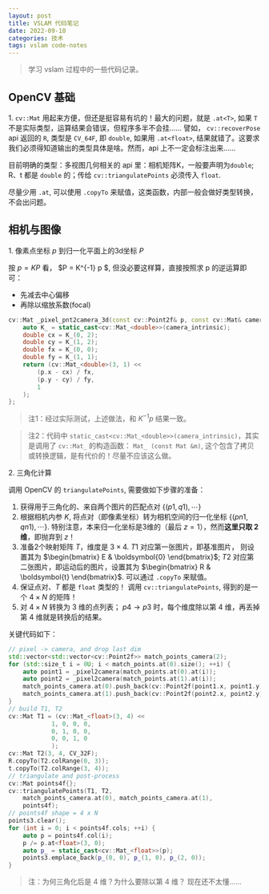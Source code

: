 ```yaml
---
layout: post
title: VSLAM 代码笔记
date: 2022-09-10
categories: 技术 
tags: vslam code-notes
---
```

> 学习 vslam 过程中的一些代码记录。

## OpenCV 基础

1\. `cv::Mat` 用起来方便，但还是挺容易有坑的！最大的问题，就是 `.at<T>`, 如果 `T` 不是实际类型，运算结果会错误，但程序多半不会挂…… 譬如， `cv::recoverPose` api 返回的 `R`, 类型是 `CV_64F`, 即 `double`, 如果用 `.at<float>`, 结果就错了。这要求我们必须得知道输出的类型具体是啥。然而，api 上不一定会标注出来…… 

目前明确的类型：多视图几何相关的 api 里：相机矩阵K，一般要声明为`double`; R、t 都是 `double` 的；传给 `cv::triangulatePoints` 必须传入 `float`. 

尽量少用 `.at`, 可以使用 `.copyTo` 来赋值，这类函数，内部一般会做好类型转换，不会出问题。

## 相机与图像

1\. 像素点坐标 $p$ 到归一化平面上的3d坐标 $P$

按 $p = K P$ 看， $P = K^{-1} p $, 但没必要这样算，直接按照求 p 的逆运算即可：

- 先减去中心偏移
- 再除以缩放系数(focal)

```c++
cv::Mat _pixel_pnt2camera_3d(const cv::Point2f& p, const cv::Mat& camera_intrinsic) {
    auto K_ = static_cast<cv::Mat_<double>>(camera_intrinsic);
    double cx = K_(0, 2);
    double cy = K_(1, 2);
    double fx = K_(0, 0);
    double fy = K_(1, 1);
    return (cv::Mat_<double>(3, 1) << 
        (p.x - cx) / fx,
        (p.y - cy) / fy,
        1
    );
};
```

> 注1：经过实际测试，上述做法，和 $K^{-1} p$ 结果一致。

> 注2：代码中 `static_cast<cv::Mat_<double>>(camera_intrinsic)`，其实是调用了 `cv::Mat_` 的构造函数： `Mat_ (const Mat &m)`, 这个包含了拷贝或转换逻辑，是有代价的！尽量不应该这么做。

2\. 三角化计算

调用 OpenCV 的 `triangulatePoints`, 需要做如下步骤的准备：

1. 获得用于三角化的、来自两个图片的匹配点对 $\{(p1, q1), \cdots \}$
2. 根据相机内参 $K$, 将点对（即像素坐标）转为相机空间的归一化坐标 $\{(pn1, qn1), \cdots\}$. 特别注意，本来归一化坐标是3维的（最后 $z=1$），然而**这里只取 2 维**，即抛弃到 $z$！
3. 准备2个映射矩阵 $T$，维度是 $3 \times 4$. $T1$ 对应第一张图片，即基准图片， 则设置其为 $\begin{bmatrix} E & \boldsymbol{0} \end{bmatrix}$; $T2$ 对应第二张图片，即运动后的图片，设置其为 $\begin{bmatrix} R & \boldsymbol{t} \end{bmatrix}$. 可以通过 `.copyTo` 来赋值。
4. 保证点对、$T$ 都是 `float` 类型的！ 调用 `cv::triangulatePoints`, 得到的是一个 $4 \times N$ 的矩阵！
5. 对 $4 \times N$ 转换为 3 维的点列表； $p4 \rightarrow p3$ 时，每个维度除以第 4 维，再丢掉第 4 维就是转换后的结果。

关键代码如下：

```c++
// pixel -> camera, and drop last dim
std::vector<std::vector<cv::Point2f>> match_points_camera(2);
for (std::size_t i = 0U; i < match_points.at(0).size(); ++i) {
    auto point1 = _pixel2camera(match_points.at(0).at(i));
    auto point2 = _pixel2camera(match_points.at(1).at(i));
    match_points_camera.at(0).push_back(cv::Point2f(point1.x, point1.y));
    match_points_camera.at(1).push_back(cv::Point2f(point2.x, point2.y));
}
// build T1, T2
cv::Mat T1 = (cv::Mat_<float>(3, 4) << 
            1, 0, 0, 0,
            0, 1, 0, 0,
            0, 0, 1, 0
            );
cv::Mat T2(3, 4, CV_32F);
R.copyTo(T2.colRange(0, 3));
t.copyTo(T2.colRange(3, 4));
// triangulate and post-process
cv::Mat points4f{};
cv::triangulatePoints(T1, T2, 
    match_points_camera.at(0), match_points_camera.at(1),
    points4f);
// points4f shape = 4 x N
points3.clear();
for (int i = 0; i < points4f.cols; ++i) {
    auto p = points4f.col(i);
    p /= p.at<float>(3, 0);
    auto p_ = static_cast<cv::Mat_<float>>(p);
    points3.emplace_back(p_(0, 0), p_(1, 0), p_(2, 0));
}
```

> 注：为何三角化后是 4 维？为什么要除以第 4 维？ 现在还不太懂……
